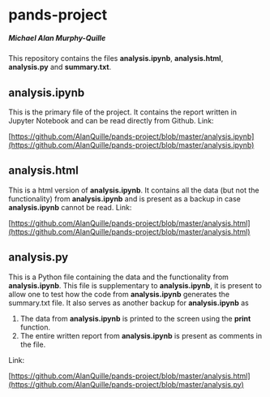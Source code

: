 # pands-project
##### Michael Alan Murphy-Quille
This repository contains the files **analysis.ipynb**, **analysis.html**, **analysis.py** and **summary.txt**.

## analysis.ipynb
This is the primary file of the project. It contains the report written in Jupyter Notebook and can be read directly from Github. Link:

[https://github.com/AlanQuille/pands-project/blob/master/analysis.ipynb](https://github.com/AlanQuille/pands-project/blob/master/analysis.ipynb)

## analysis.html
This is a html version of **analysis.ipynb**. It contains all the data (but not the functionality) from **analysis.ipynb** and is present as a backup in case **analysis.ipynb** cannot be read. Link:

[https://github.com/AlanQuille/pands-project/blob/master/analysis.html](https://github.com/AlanQuille/pands-project/blob/master/analysis.html)

## analysis.py
This is a Python file containing the data and the functionality from **analysis.ipynb**. This file is supplementary to **analysis.ipynb**, it is present to allow one to test how the code from **analysis.ipynb** generates the summary.txt file. It also serves as another backup for **analysis.ipynb** as 

1. The data from **analysis.ipynb** is printed to the screen using the **print** function.
2. The entire written report from **analysis.ipynb** is present as comments in the file.

Link:

[https://github.com/AlanQuille/pands-project/blob/master/analysis.html](https://github.com/AlanQuille/pands-project/blob/master/analysis.py)






